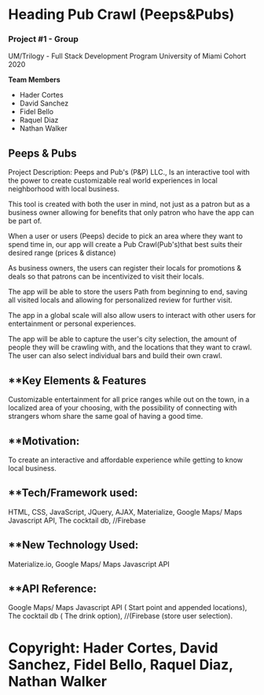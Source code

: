 
# Heading  Pub Crawl (Peeps&Pubs)

### Project #1 - Group
UM/Trilogy - Full Stack Development Program University of Miami Cohort 2020

**Team Members**
* Hader Cortes 
* David Sanchez 
* Fidel Bello
* Raquel Diaz
* Nathan Walker


## **Peeps & Pubs**
Project Description:
Peeps and Pub's (P&P) LLC., Is an interactive tool with the power to create customizable real world experiences in local neighborhood with local business.

This tool is created with both the user in mind, not just as a patron but as a business owner allowing for benefits that only patron who have the app can be part of. 

When a user or users (Peeps) decide to pick an area where they want to spend time in, our app will create a Pub Crawl(Pub's)that best suits their desired range (prices & distance)

As business owners, the users can register their locals for promotions & deals so that patrons can be incentivized to visit their locals. 

The app will be able to store the users Path from beginning to end, saving all visited locals and allowing for personalized review for further visit. 

The app in a global scale will also allow users to interact with other users for entertainment or personal experiences. 

The app will be able to capture the user's city selection, the amount of people they will be crawling with, and the locations that they want to crawl. The user can also select individual bars and build their own crawl.

## **Key Elements & Features
Customizable entertainment for all price ranges while out on the town, in a localized area of your choosing, with the possibility of connecting with strangers whom share the same goal of having a good time. 

## **Motivation:
To create an interactive and affordable experience while getting to know local business. 

## **Tech/Framework used:
HTML, CSS, JavaScript, JQuery, AJAX, Materialize, Google Maps/ Maps Javascript API, The cocktail db, //Firebase

## **New Technology Used:
Materialize.io, Google Maps/ Maps Javascript API

## **API Reference:
Google Maps/ Maps Javascript API ( Start point and appended locations), The cocktail db ( The drink option), //(Firebase (store user selection).

# Copyright:  Hader Cortes, David Sanchez, Fidel Bello, Raquel Diaz, Nathan Walker 

